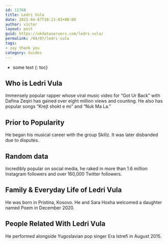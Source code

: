 ```yaml
---
id: 11768
title: Ledri Vula
date: 2021-04-07T10:13:03+00:00
author: victor
layout: post
guid: https://ukdataservers.com/ledri-vula/
permalink: /04/07/ledri-vula
tags:
- say thank you
category: Guides
---
```


* some text
{: toc}


## Who is Ledri Vula



Immensely popular rapper whose viral music video for &#8220;Got Ur Back&#8221; with Dafina Zeqiri has gained over eight million views and counting. He also has popular songs &#8220;Krejt shokt e mi&#8221; and &#8220;Nuk Ma La.&#8221;

                
                
                
## Prior to Popularity



He began his musical career with the group Skillz. It was later disbanded due to disputes.

                
                
                
## Random data



Incredibly popular on social media, he raked in more than 1.6 million Instagram followers and over 160,000 Twitter followers.

                
                
                
## Family & Everyday Life of Ledri Vula



He was born in Pristina, Kosovo. He and Sara Hoxha welcomed a daughter named Poem in December 2020. 

                
                
                
## People Related With Ledri Vula



He performed alongside Yugoslavian pop singer Era Istrefi in August 2015.

                
              
            
          
          
          